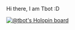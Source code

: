 Hi there, I am Tbot :D

[![@tbot's Holopin board](https://holopin.io/api/user/board?user=tbot)](https://holopin.io/@tbot)
